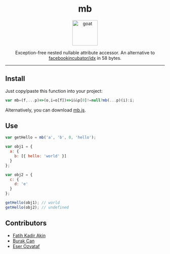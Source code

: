 <div align="center">
<h1>mb</h1>
<img height="80" width="80" alt="goat" src="https://d1j8pt39hxlh3d.cloudfront.net/development/emojione/4.0/833/14168.svg?1533081835" />

Exception-free nested nullable attribute accessor.
An alternative to [facebookincubator/idx](https://github.com/facebookincubator/idx) in 58 bytes.
</div/>

<hr />

## Install
Just copy/paste this function into your project:
``` javascript
var mb=(f,...p)=>(o,i=o[f])=>i&&p[0]!=null?mb(...p)(i):i;
```
Alternatively, you can download [mb.js](https://raw.githubusercontent.com/burakcan/mb/master/mb.js).

## Use
``` javascript
var getHello = mb('a', 'b', 0, 'hello');

var obj1 = {
  a: {
    b: [{ hello: 'world' }]
  }
};

var obj2 = {
  c: {
    d: 'e'
  }
};

getHello(obj1); // world
getHello(obj2); // undefined
```

## Contributors
- [Fatih Kadir Akin](https://github.com/f)
- [Burak Can](https://github.com/burakcan)
- [Eser Ozvataf](https://github.com/eserozvataf)
